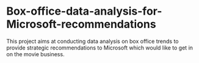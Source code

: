 # Box-office-data-analysis-for-Microsoft-recommendations
This project aims at conducting data analysis on box office trends to provide strategic recommendations to Microsoft which would like to get in on the movie business.
